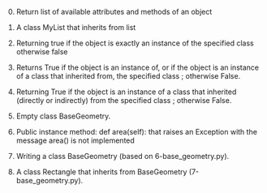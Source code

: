 

 0. Return list of available attributes and methods of an object

 1. A class MyList that inherits from list

 2. Returning true if the object is exactly an instance of the specified class otherwise false

 3. Returns True if the object is an instance of, or if the object is an instance of a class that inherited from, the specified class ; otherwise False.

 4. Returning True if the object is an instance of a class that inherited (directly or indirectly) from the specified class ; otherwise False.

 5. Empty class BaseGeometry.

 6. Public instance method: def area(self): that raises an Exception with the message area() is not implemented

 7. Writing a class BaseGeometry (based on 6-base_geometry.py).

 8. A class Rectangle that inherits from BaseGeometry (7-base_geometry.py).

